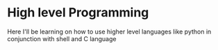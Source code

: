# High level Programming
Here I'll be learning on how to use higher level languages like python in conjunction with shell and C language
